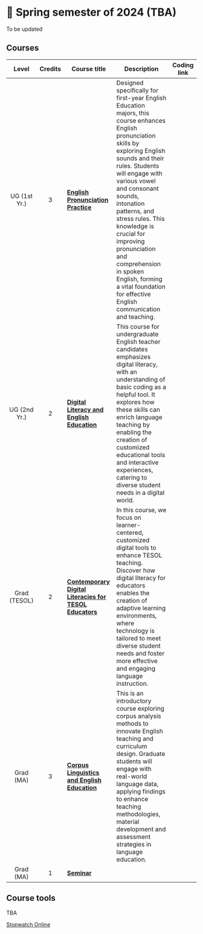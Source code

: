 # 🌱 Spring semester of 2024 (TBA)
To be updated
## Courses

|Level|Credits|Course title|Description|Coding link|
|:---:|:---:|---|---|---|
|UG (1st Yr.)|3|**[English Pronunciation Practice](https://github.com/MK316/Spring2024/blob/main/Engpro/readme.md)**|Designed specifically for first-year English Education majors, this course enhances English pronunciation skills by exploring English sounds and their rules. Students will engage with various vowel and consonant sounds, intonation patterns, and stress rules. This knowledge is crucial for improving pronunciation and comprehension in spoken English, forming a vital foundation for effective English communication and teaching.||
|UG (2nd Yr.)|2|**[Digital Literacy and English Education](https://github.com/MK316/Spring2024/blob/main/DLEE/readme.md)**|This course for undergraduate English teacher candidates emphasizes digital literacy, with an understanding of basic coding as a helpful tool. It explores how these skills can enrich language teaching by enabling the creation of customized educational tools and interactive experiences, catering to diverse student needs in a digital world.||
|Grad (TESOL)|2|**[Contemporary Digital Literacies for TESOL Educators](https://github.com/MK316/Spring2024/blob/main/DLTESOL/readme.md)** |In this course, we focus on learner-centered, customized digital tools to enhance TESOL teaching. Discover how digital literacy for educators enables the creation of adaptive learning environments, where technology is tailored to meet diverse student needs and foster more effective and engaging language instruction.||
|Grad (MA)|3|**[Corpus Linguistics and English Education](https://github.com/MK316/Spring2024/blob/main/Corpus/readme.md)** |This is an introductory course exploring corpus analysis methods to innovate English teaching and curriculum design. Graduate students will engage with real-world language data, applying findings to enhance teaching methodologies, material development and assessment strategies in language education.||
|Grad (MA)|1|**[Seminar](https://github.com/MK316/Spring2024/blob/main/Seminar/readme.md)**|||

## Course tools 
TBA

[Stopwatch Online](https://time-stuff.com/embed.html)
